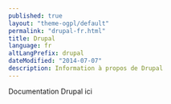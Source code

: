 ```yaml
---
published: true
layout: "theme-ogpl/default"
permalink: "drupal-fr.html"
title: Drupal
language: fr
altLangPrefix: drupal
dateModified: "2014-07-07"
description: Information à propos de Drupal
---
```


Documentation Drupal ici
